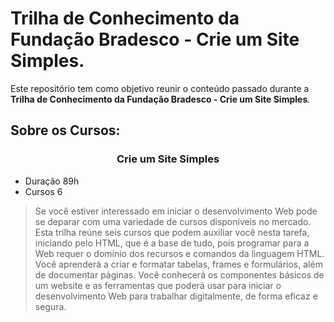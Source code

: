 # Trilha de Conhecimento da Fundação Bradesco - Crie um Site Simples.

<p>Este repositório tem como objetivo reunir o conteúdo passado durante a <strong>Trilha de Conhecimento da Fundação Bradesco - Crie um Site Simples</strong>.</p>

## Sobre os Cursos:

<h3 align="Center">Crie um Site Simples</h3>

- Duração 89h 
- Cursos 6

> Se você estiver interessado em iniciar o desenvolvimento Web pode se deparar com uma variedade de cursos disponíveis no mercado.
Esta trilha reúne seis cursos que podem auxiliar você nesta tarefa, iniciando pelo HTML, que é a base de tudo, pois programar para a Web requer o domínio dos recursos e comandos da linguagem HTML.
Você aprenderá a criar e formatar tabelas, frames e formulários, além de documentar páginas.
Você conhecerá os componentes básicos de um website e as ferramentas que poderá usar para iniciar o desenvolvimento Web para trabalhar digitalmente, de forma eficaz e segura.

